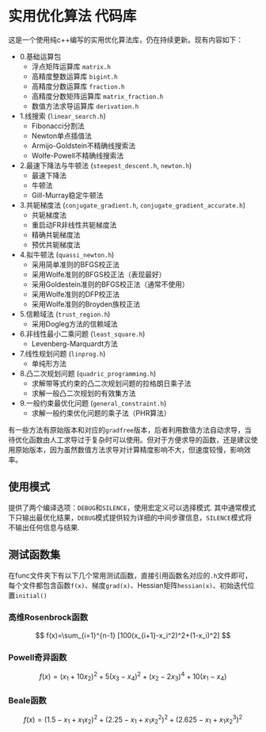 # 实用优化算法 代码库

这是一个使用纯c++编写的实用优化算法库，仍在持续更新。现有内容如下：

- 0.基础运算包
  - 浮点矩阵运算库 `matrix.h`
  - 高精度整数运算库 `bigint.h`
  - 高精度分数运算库 `fraction.h`
  - 高精度分数矩阵运算库 `matrix_fraction.h`
  - 数值方法求导运算库 `derivation.h`
- 1.线搜索 (`linear_search.h`)
  - Fibonacci分割法
  - Newton单点插值法
  - Armijo-Goldstein不精确线搜索法
  - Wolfe-Powell不精确线搜索法
- 2.最速下降法与牛顿法 (`steepest_descent.h`, `newton.h`)
  - 最速下降法
  - 牛顿法
  - Gill-Murray稳定牛顿法
- 3.共轭梯度法 (`conjugate_gradient.h`, `conjugate_gradient_accurate.h`)
  - 共轭梯度法
  - 重启动FR非线性共轭梯度法
  - 精确共轭梯度法
  - 预优共轭梯度法
- 4.拟牛顿法 (`quassi_newton.h`)
  - 采用简单准则的BFGS校正法
  - 采用Wolfe准则的BFGS校正法（表现最好）
  - 采用Goldestein准则的BFGS校正法（通常不使用）
  - 采用Wolfe准则的DFP校正法
  - 采用Wolfe准则的Broyden族校正法
- 5.信赖域法 (`trust_region.h`)
  - 采用Dogleg方法的信赖域法
- 6.非线性最小二乘问题 (`least_square.h`)
  - Levenberg-Marquardt方法
- 7.线性规划问题 (`linprog.h`)
  - 单纯形方法
- 8.凸二次规划问题 (`quadric_programming.h`)
  - 求解带等式约束的凸二次规划问题的拉格朗日乘子法
  - 求解一般凸二次规划的有效集方法
- 9.一般约束最优化问题 (`general_constraint.h`)
  - 求解一般约束优化问题的乘子法（PHR算法）

有一些方法有原始版本和对应的`gradfree`版本，后者利用数值方法自动求导，当待优化函数由人工求导过于复杂时可以使用。但对于方便求导的函数，还是建议使用原始版本，因为虽然数值方法求导对计算精度影响不大，但速度较慢，影响效率。

## 使用模式

提供了两个编译选项：`DEBUG`和`SILENCE`，使用宏定义可以选择模式. 其中通常模式下只输出最优化结果，`DEBUG`模式提供较为详细的中间步骤信息，`SILENCE`模式将不输出任何信息与结果.

## 测试函数集

在func文件夹下有以下几个常用测试函数，直接引用函数名对应的`.h`文件即可，每个文件都包含函数`f(x)`、梯度`grad(x)`、Hessian矩阵`hessian(x)`、初始迭代位置`initial()`

### 高维Rosenbrock函数

$$
f(x)=\sum_{i=1}^{n-1} [100(x_{i+1}-x_i^2)^2+(1-x_i)^2]
$$

### Powell奇异函数

$$
f(x)=(x_1+10x_2)^2+5(x_3-x_4)^2+(x_2-2x_3)^4+10(x_1-x_4)
$$

### Beale函数

$$
f(x) = (1.5-x_1+x_1x_2)^2 + (2.25-x_1+x_1x_2^2)^2 + (2.625-x_1+x_1x_2^3)^2
$$